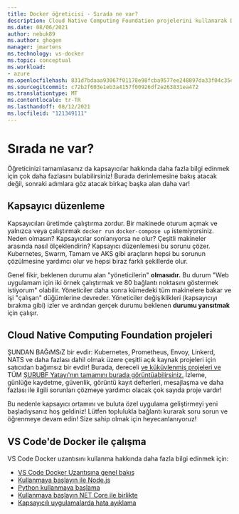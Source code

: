 ```yaml
---
title: Docker öğreticisi - Sırada ne var?
description: Cloud Native Computing Foundation projelerini kullanarak Docker uygulamalarını düzenlemeyle genişletme seçeneklerini açıklar.
ms.date: 08/06/2021
author: nebuk89
ms.author: ghogen
manager: jmartens
ms.technology: vs-docker
ms.topic: conceptual
ms.workload:
- azure
ms.openlocfilehash: 831d7bdaaa93067f01178e98fcba9577ee248897da33f04c35e07e2d6c85b519
ms.sourcegitcommit: c72b2f603e1eb3a4157f00926df2e263831ea472
ms.translationtype: MT
ms.contentlocale: tr-TR
ms.lasthandoff: 08/12/2021
ms.locfileid: "121349111"
---
```

# <a name="whats-next"></a>Sırada ne var?

Öğreticinizi tamamlasanız da kapsayıcılar hakkında daha fazla bilgi edinmek için çok daha fazlasını bulabilirsiniz!
Burada derinlemesine bakış atacak değil, sonraki adımlara göz atacak birkaç başka alan daha var!

## <a name="container-orchestration"></a>Kapsayıcı düzenleme

Kapsayıcıları üretimde çalıştırma zordur. Bir makinede oturum açmak ve yalnızca veya çalıştırmak `docker run` `docker-compose up` istemiyorsiniz. Neden olmasın? Kapsayıcılar sonlanıyorsa ne olur? Çeşitli makineler arasında nasıl ölçeklendirin? Kapsayıcı düzenlemesi bu sorunu çözer. Kubernetes, Swarm, Tamam ve AKS gibi araçların hepsi bu sorunun çözülmesine yardımcı olur ve hepsi biraz farklı şekillerde olur.

Genel fikir, beklenen durumu alan "yöneticilerin" **olmasıdır.** Bu durum "Web uygulamam için iki örnek çalıştırmak ve 80 bağlantı noktasını göstermek istiyorum" olabilir. Yöneticiler daha sonra kümedeki tüm makinelere bakar ve işi "çalışan" düğümlerine devreder. Yöneticiler değişiklikleri (kapsayıcıyı bırakma gibi) izler ve ardından gerçek durumu beklenen **durumu yansıtmak** için çalışır.

## <a name="cloud-native-computing-foundation-projects"></a>Cloud Native Computing Foundation projeleri

ŞUNDAN BAĞıMSıZ bir evdir: Kubernetes, Prometheus, Envoy, Linkerd, NATS ve daha fazlası dahil olmak üzere çeşitli açık kaynak projeleri için satıcıdan bağımsız bir evdir! Burada, dereceli [ve küküvlenmiş projeleri ve](https://www.cncf.io/projects/) TÜM [ŞURUBF Yatayı'nın tamamını burada görüntüabilirsiniz.](https://landscape.cncf.io/) İzleme, günlüğe kaydetme, güvenlik, görüntü kayıt defterleri, mesajlaşma ve daha fazlası ile ilgili sorunları çözmeye yardımcı olacak çok sayıda proje vardır!

Bu nedenle kapsayıcı ortamını ve buluta özel uygulama geliştirmeyi yeni başladıysanız hoş geldiniz! Lütfen toplulukla bağlantı kurarak soru sorun ve öğrenmeye devam edin! Size sahip olmak için heyecanlanıyoruz!

## <a name="working-with-docker-in-vs-code"></a>VS Code'de Docker ile çalışma

VS Code Docker uzantısını kullanma hakkında daha fazla bilgi edinmek için:

- [VS Code Docker Uzantısına genel bakış](https://code.visualstudio.com/docs/containers/overview)
- [Kullanmaya başlayın ile Node.js](https://code.visualstudio.com/docs/containers/quickstart-node)
- [Python kullanmaya başlama](https://code.visualstudio.com/docs/containers/quickstart-python)
- [Kullanmaya başlayın NET Core ile birlikte](https://code.visualstudio.com/docs/containers/quickstart-aspnet-core)
- [Kapsayıcılı uygulamalarda hata ayıklama](https://code.visualstudio.com/docs/containers/debug-common)
